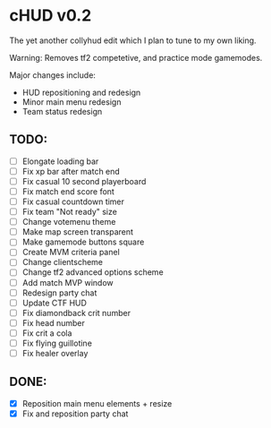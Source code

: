 # cHUD v0.2
The yet another collyhud edit which I plan to tune to my own liking.

Warning: Removes tf2 competetive, and practice mode gamemodes.

Major changes include:
- HUD repositioning and redesign
- Minor main menu redesign
- Team status redesign

## TODO:
- [ ] Elongate loading bar
- [ ] Fix xp bar after match end
- [ ] Fix casual 10 second playerboard
- [ ] Fix match end score font
- [ ] Fix casual countdown timer
- [ ] Fix team "Not ready" size
- [ ] Change votemenu theme
- [ ] Make map screen transparent
- [ ] Make gamemode buttons square
- [ ] Create MVM criteria panel
- [ ] Change clientscheme
- [ ] Change tf2 advanced options scheme
- [ ] Add match MVP window
- [ ] Redesign party chat
- [ ] Update CTF HUD
- [ ] Fix diamondback crit number
- [ ] Fix head number
- [ ] Fix crit a cola
- [ ] Fix flying guillotine
- [ ] Fix healer overlay

## DONE:
- [x] Reposition main menu elements + resize
- [x] Fix and reposition party chat